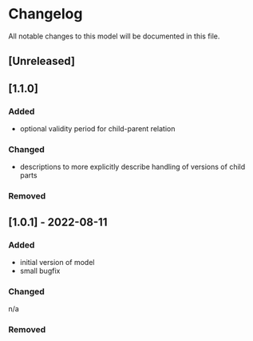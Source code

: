 # Changelog
All notable changes to this model will be documented in this file.

## [Unreleased]

## [1.1.0]
### Added
- optional validity period for child-parent relation

### Changed
- descriptions to more explicitly describe handling of versions of child parts

### Removed

## [1.0.1] - 2022-08-11
### Added
- initial version of model
- small bugfix

### Changed
n/a

### Removed

